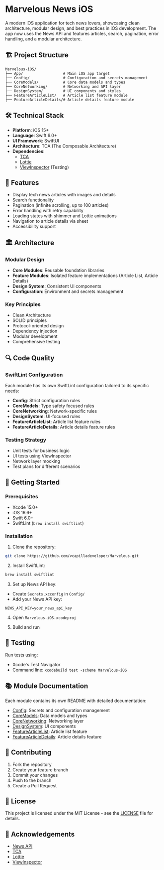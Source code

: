 
# Marvelous News iOS

A modern iOS application for tech news lovers, showcasing clean architecture, modular design, and best practices in iOS development. The app now uses the News API and features articles, search, pagination, error handling, and a modular architecture.


## 🏗 Project Structure

```
Marvelous-iOS/
├── App/                  # Main iOS app target
├── Config/               # Configuration and secrets management
├── CoreModels/           # Core data models and types
├── CoreNetworking/       # Networking and API layer
├── DesignSystem/         # UI components and styles
├── FeatureArticleList/   # Article list feature module
├── FeatureArticleDetails/# Article details feature module
```


## 🛠 Technical Stack

- **Platform**: iOS 15+
- **Language**: Swift 6.0+
- **UI Framework**: SwiftUI
- **Architecture**: TCA (The Composable Architecture)
- **Dependencies**:
  - [TCA](https://github.com/pointfreeco/swift-composable-architecture)
  - [Lottie](https://github.com/airbnb/lottie-ios)
  - [ViewInspector](https://github.com/nalexn/ViewInspector) (Testing)


## 📱 Features

- Display tech news articles with images and details
- Search functionality
- Pagination (infinite scrolling, up to 100 articles)
- Error handling with retry capability
- Loading states with shimmer and Lottie animations
- Navigation to article details via sheet
- Accessibility support


## 🏛 Architecture

### Modular Design
- **Core Modules**: Reusable foundation libraries
- **Feature Modules**: Isolated feature implementations (Article List, Article Details)
- **Design System**: Consistent UI components
- **Configuration**: Environment and secrets management

### Key Principles
- Clean Architecture
- SOLID principles
- Protocol-oriented design
- Dependency injection
- Modular development
- Comprehensive testing


## 🔍 Code Quality

### SwiftLint Configuration
Each module has its own SwiftLint configuration tailored to its specific needs:

- **Config**: Strict configuration rules
- **CoreModels**: Type safety focused rules
- **CoreNetworking**: Network-specific rules
- **DesignSystem**: UI-focused rules
- **FeatureArticleList**: Article list feature rules
- **FeatureArticleDetails**: Article details feature rules

### Testing Strategy
- Unit tests for business logic
- UI tests using ViewInspector
- Network layer mocking
- Test plans for different scenarios


## 🚀 Getting Started

### Prerequisites
- Xcode 15.0+
- iOS 16.6+
- Swift 6.0+
- SwiftLint (`brew install swiftlint`)

### Installation
1. Clone the repository:
```bash
git clone https://github.com/vcapilladeveloper/Marvelous.git
```

2. Install SwiftLint:
```bash
brew install swiftlint
```

3. Set up News API key:
  - Create `Secrets.xcconfig` in `Config/`
  - Add your News API key:
```
NEWS_API_KEY=your_news_api_key
```

4. Open `Marvelous-iOS.xcodeproj`

5. Build and run


## 🧪 Testing

Run tests using:
- Xcode's Test Navigator
- Command line: `xcodebuild test -scheme Marvelous-iOS`


## 📚 Module Documentation

Each module contains its own README with detailed documentation:

- [Config](Config/README.md): Secrets and configuration management
- [CoreModels](CoreModels/README.md): Data models and types
- [CoreNetworking](CoreNetworking/README.md): Networking layer
- [DesignSystem](DesignSystem/README.md): UI components
- [FeatureArticleList](FeatureArticleList/README.md): Article list feature
- [FeatureArticleDetails](FeatureArticleDetails/README.md): Article details feature


## 👥 Contributing

1. Fork the repository
2. Create your feature branch
3. Commit your changes
4. Push to the branch
5. Create a Pull Request


## 📄 License

This project is licensed under the MIT License - see the [LICENSE](LICENSE) file for details.


## 🙏 Acknowledgements

- [News API](https://newsapi.org/)
- [TCA](https://github.com/pointfreeco/swift-composable-architecture)
- [Lottie](https://github.com/airbnb/lottie-ios)
- [ViewInspector](https://github.com/nalexn/ViewInspector)